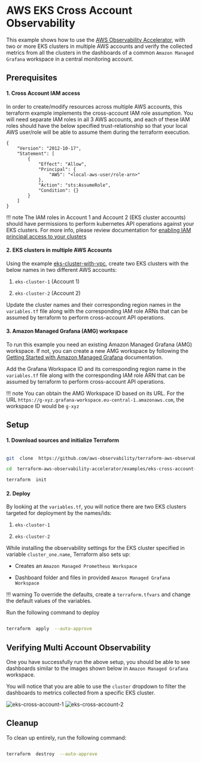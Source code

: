 # AWS EKS Cross Account Observability

This example shows how to use the [AWS Observability Accelerator](https://github.com/aws-observability/terraform-aws-observability-accelerator), with two or more EKS clusters in multiple AWS accounts and verify the collected metrics from all the clusters in the dashboards of a common `Amazon Managed Grafana` workspace in a central monitoring account.

## Prerequisites

#### 1. Cross Account IAM access

In order to create/modify resources across multiple AWS accounts, this terraform example implements the cross-account IAM role assumption. You will need separate IAM roles in all 3 AWS accounts, and each of these IAM roles should have the below specified trust-relationship so that your local AWS user/role will be able to assume them during the terraform execution.

```
{
    "Version": "2012-10-17",
    "Statement": [
        {
            "Effect": "Allow",
            "Principal": {
                "AWS": "<local-aws-user/role-arn>"
            },
            "Action": "sts:AssumeRole",
            "Condition": {}
        }
    ]
}
```

!!! note
    The IAM roles in Account 1 and Account 2 (EKS cluster accounts) should have permissions to perform kubernetes API operations against your EKS clusters. For more info, please review documentation for [enabling IAM principal access to your clusters](https://docs.aws.amazon.com/eks/latest/userguide/add-user-role.html)

#### 2. EKS clusters in multiple AWS Accounts

Using the example [eks-cluster-with-vpc](https://aws-observability.github.io/terraform-aws-observability-accelerator/helpers/new-eks-cluster/), create two EKS clusters with the below names in two different AWS accounts:

1.  `eks-cluster-1` (Account 1)

2.  `eks-cluster-2` (Account 2)

Update the cluster names and their corresponding region names in the `variables.tf` file along with the corresponding IAM role ARNs that can be assumed by terraform to perform cross-account API operations.

#### 3. Amazon Managed Grafana (AMG) workspace

To run this example you need an existing Amazon Managed Grafana (AMG) workspace. If not, you can create a new AMG workspace by following the [Getting Started with Amazon Managed Grafana](https://docs.aws.amazon.com/grafana/latest/userguide/getting-started-with-AMG.html) documentation.

Add the Grafana Workspace ID and its corresponding region name in the `variables.tf` file along with the corresponding IAM role ARN that can be assumed by terraform to perform cross-account API operations.

!!! note
    You can obtain the AMG Workspace ID based on its URL. For the URL `https://g-xyz.grafana-workspace.eu-central-1.amazonaws.com`, the workspace ID would be `g-xyz`


## Setup

#### 1. Download sources and initialize Terraform


```sh

git  clone  https://github.com/aws-observability/terraform-aws-observability-accelerator.git

cd  terraform-aws-observability-accelerator/examples/eks-cross-account-with-central-amp

terraform  init

```

#### 2. Deploy

By looking at the `variables.tf`, you will notice there are two EKS clusters targeted for deployment by the names/ids:

1.  `eks-cluster-1`

2.  `eks-cluster-2`

While installing the observability settings for the EKS cluster specified in variable `cluster_one.name`, Terraform also sets up:

* Creates an `Amazon Managed Prometheus Workspace`

* Dashboard folder and files in provided `Amazon Managed Grafana Workspace`


!!! warning
    To override the defaults, create a `terraform.tfvars` and change the default values of the variables.

  

Run the following command to deploy

```sh

terraform  apply  --auto-approve

```

  

## Verifying Multi Account Observability

  

One you have successfully run the above setup, you should be able to see dashboards similar to the images shown below in `Amazon Managed Grafana` workspace.

  

You will notice that you are able to use the `cluster` dropdown to filter the dashboards to metrics collected from a specific EKS cluster.

![eks-cross-account-1](https://github.com/veekaly/terraform-aws-observability-accelerator/assets/119073483/96a68eb1-4fb7-4a6b-bd4a-15f4f6ac7565)
![eks-cross-account-2](https://github.com/veekaly/terraform-aws-observability-accelerator/assets/119073483/1373b834-1082-4a63-98b9-2b90fb32eada)


## Cleanup

To clean up entirely, run the following command:

  

```sh

terraform  destroy  --auto-approve

```